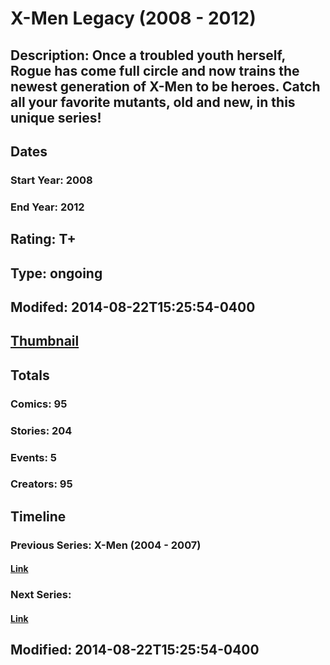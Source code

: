 # X-Men Legacy (2008 - 2012)
## Description: Once a troubled youth herself, Rogue has come full circle and now trains the newest generation of X-Men to be heroes. Catch all your favorite mutants, old and new, in this unique series!
## Dates
### Start Year: 2008
### End Year: 2012
## Rating: T+
## Type: ongoing
## Modifed: 2014-08-22T15:25:54-0400
## [Thumbnail](http://i.annihil.us/u/prod/marvel/i/mg/5/03/51311782d8f15.jpg)
## Totals
### Comics: 95
### Stories: 204
### Events: 5
### Creators: 95
## Timeline
### Previous Series: X-Men (2004 - 2007)
#### [Link](http://gateway.marvel.com/v1/public/series/403)
### Next Series: 
#### [Link]()
## Modified: 2014-08-22T15:25:54-0400